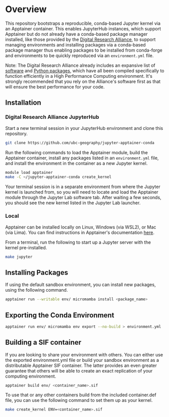 # Overview

This repository bootstraps a reproducible, conda-based Jupyter kernel via an Apptainer container. This enables JupyterHub instances, which support Apptainer but do not already have a conda-based package manager installed, like those provided by the [Digital Research Alliance](https://docs.alliancecan.ca/wiki/JupyterHub), to support managing environments and installing packages via a conda-based package manager thus enabling packages to be installed from conda-forge and environments to be quickly reproduced via an `environment.yml` file.

Note: The Digital Research Alliance already includes an expansive list of [software](https://docs.alliancecan.ca/wiki/Available_software) and [Python packages](https://docs.alliancecan.ca/wiki/Available_Python_wheels), which have all been compiled specifically to function efficiently in a High Performance Computing environment. It's strongly recommended that you rely on the Alliance's software first as that will ensure the best performance for your code.

## Installation

### Digital Research Alliance JupyterHub

Start a new terminal session in your JupyterHub environment and clone this repository.

```bash
git clone https://github.com/ubc-geography/jupyter-apptainer-conda
```

Run the following commands to load the Apptainer module, build the Apptainer container, install any packages listed in an `environment.yml` file, and install the environment in the container as a new Jupyter kernel.

```bash
module load apptainer
make -C ~/jupyter-apptainer-conda create_kernel
```

Your terminal session is in a separate environment from where the Jupyter kernel is launched from, so you will need to locate and load the Apptainer module through the Jupyter Lab software tab. After waiting a few seconds, you should see the new kernel listed in the Jupyter Lab launcher.

### Local

Apptainer can be installed locally on Linux, Windows (via WSL2), or Mac (via Lima). You can find instructions in Apptainer's documentation [here](https://apptainer.org/docs/admin/main/installation.html).

From a terminal, run the following to start up a Jupyter server with the kernel pre-installed.

```bash
make jupyter
```

## Installing Packages

If using the default sandbox environment, you can install new packages, using the following command.

```bash
apptainer run --writable env/ micromamba install <package_name>
```

## Exporting the Conda Environment

```bash
apptainer run env/ micromamba env export --no-build > environment.yml
```

## Building a SIF container

If you are looking to share your environment with others. You can either use the exported environment.yml file or build your sandbox environment as a distributable Apptainer SIF container. The latter provides an even greater guarantee that others will be able to create an exact replication of your computing environment.

```bash
apptainer build env/ <container_name>.sif
```

To use that or any other containers build from the included container.def file, you can use the following command to set them up as your kernel.

```bash
make create_kernel ENV=<container_name>.sif
```